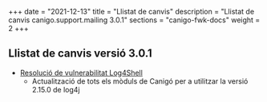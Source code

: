 +++
date        = "2021-12-13"
title       = "Llistat de canvis"
description = "Llistat de canvis canigo.support.mailing 3.0.1"
sections    = "canigo-fwk-docs"
weight		= 2
+++

## Llistat de canvis versió 3.0.1

- [Resolució de vulnerabilitat Log4Shell](/noticies/2021-12-13-CAN-actualitzacio-canigo-3_4_7_3_6_1/)
   - Actualització de tots els mòduls de Canigó per a utilitzar la versió 2.15.0 de log4j
